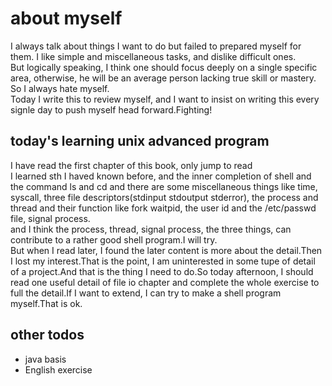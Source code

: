 # about myself
I always talk about things I want to do but failed to prepared myself for them.
I like simple and miscellaneous tasks, and dislike difficult ones.  
But logically speaking, I think one should focus deeply on a single specific area, otherwise, he will be an average person lacking true skill or mastery.  
So I always hate myself.   
Today I write this to review myself, and I want to insist on writing this every signle day to push myself head forward.Fighting! 


## today's learning unix advanced program
I have read the first chapter of this book, only jump to read  
I learned sth I haved known before, and the inner completion of shell and the command ls and cd 
and there are some miscellaneous things like time, syscall, three file descriptors(stdinput stdoutput stderror), the process and thread and their function like fork waitpid, the user id and the /etc/passwd file, signal process.  
and I think the process, thread, signal process, the three things, can contribute to a rather good shell program.I will try.  
But when I read later, I found the later content is more about the detail.Then I lost my interest.That is the point, I am uninterested in some tupe of detail of a project.And that is the thing I need to do.So today afternoon, I should read one useful detail of file io chapter and complete the whole exercise to full the detail.If I want to extend, I can try to make a shell program myself.That is ok.

## other todos
- java basis
- English exercise